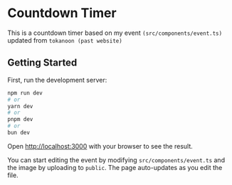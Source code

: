 # Countdown Timer

This is a countdown timer based on my event `(src/components/event.ts)` updated from `tokanoon (past website)`

## Getting Started

First, run the development server:

```bash
npm run dev
# or
yarn dev
# or
pnpm dev
# or
bun dev
```

Open [http://localhost:3000](http://localhost:3000) with your browser to see the result.

You can start editing the event by modifying `src/components/event.ts` and the image by uploading to `public`. The page auto-updates as you edit the file.

